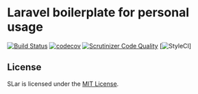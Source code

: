 # Laravel boilerplate for personal usage

[![Build Status](https://travis-ci.org/kyled7/slar.svg?branch=master)](https://travis-ci.org/kyled7/slar) [![codecov](https://codecov.io/gh/kyled7/slar/branch/master/graph/badge.svg)](https://codecov.io/gh/kyled7/slar) [![Scrutinizer Code Quality](https://scrutinizer-ci.com/g/kyled7/slar/badges/quality-score.png?b=master)](https://scrutinizer-ci.com/g/kyled7/slar/?branch=master) [![StyleCI](https://github.styleci.io/repos/179452990/shield?branch=master)]

## License
SLar is licensed under the [MIT License](http://opensource.org/licenses/MIT).
